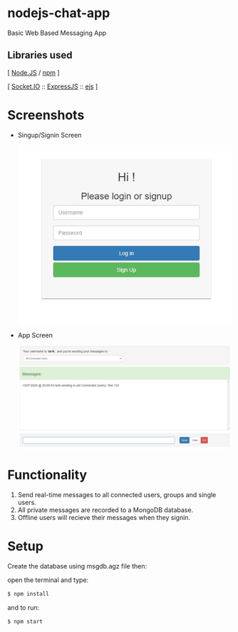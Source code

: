 # nodejs-chat-app

Basic Web Based Messaging App

## Libraries used

[ [Node.JS](https://nodejs.org/) / [npm](https://www.npmjs.com/) ]

[ [Socket.IO](http://socket.io/) :: [ExpressJS](http://expressjs.com/) :: [ejs](https://www.npmjs.com/package/ejs/) ]


# Screenshots

-   Singup/Signin Screen

     <img src=./docs/ss2.jpg>
     
     
-   App Screen

     <img src=./docs/ss1.jpg>


# Functionality
<ol>
  <li>Send real-time messages to all connected users, groups and single users.</li>
  <li>All private messages are recorded to a MongoDB database.</li>
  <li>Offline users will recieve their messages when they signin.</li>
</ol>

# Setup
Create the database using msgdb.agz file then:

open the terminal and type: 
```sh
$ npm install
```
and to run:
```sh 
$ npm start
```
